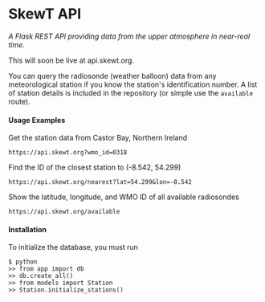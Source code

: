 # SkewT API

*A Flask REST API providing data from the upper atmosphere in near-real time.*

This will soon be live at api.skewt.org.

You can query the radiosonde (weather balloon) data from any meteorological station if you know the station's identification number. A list of station details is included in the repository (or simple use the `available` route).

#### Usage Examples

Get the station data from Castor Bay, Northern Ireland

`https://api.skewt.org?wmo_id=0318`

Find the ID of the closest station to (-8.542, 54.299)

`https://api.skewt.org/nearest?lat=54.299&lon=-8.542`

Show the latitude, longitude, and WMO ID of all available radiosondes

`https://api.skewt.org/available` 


#### Installation

To initialize the database, you must run

```
$ python
>> from app import db
>> db.create_all()
>> from models import Station
>> Station.initialize_stations()
```
